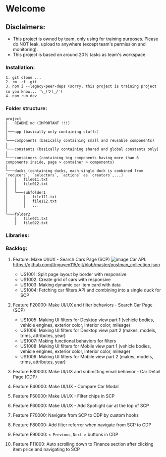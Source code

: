 # Welcome

## Disclaimers:

-   This project is owned by team, only using for training purposes. Please do NOT leak, upload to anywhere (except team's permission and monitoring).
-   This project is based on around 20% tasks as team's workspace.

### Installation:

```
1. git clone ...
2. rm -rf .git
3. npm i --legacy-peer-deps (sorry, this project is training project so you know... ¯\_(ツ)_/¯)
4. npm run dev
```

### Folder structure:

```
project
│   README.md (IMPORTANT !!!)
│
│───app (basically only containing stuffs)
│
└───components (basically containing small and reusable components)
│
└───constants (basically containing shared and global constants only)
│
└───containers (containing big components having more than 6 components inside, page > container > components)
│
└───ducks (containing ducks, each single duck is combined from `reducers`, `selectors`, `actions` as `creators`,...)
│   │   file011.txt
│   │   file012.txt
│   │
│   └───subfolder1
│       │   file111.txt
│       │   file112.txt
│       │   ...
│
└───folder2
    │   file021.txt
    │   file022.txt
```

### Libraries:

### Backlog:

1. Feature: Make UI/UX - Search Cars Page (SCP)
   ![image](https://github.com/ttnguyen115/ojt/assets/56264793/ae70d872-96f7-44fd-9f3e-76e0ff8a3e4f)
   Car API: https://github.com/ttnguyen115/ojt/blob/master/postman_collection.json
    - US1001: Split page layout by border with responsive
    - US1002: Create grid of cars with responsive
    - US1003: Making dynamic car item card with data
    - US1004: Fetching car filters API and combining into a single duck for SCP
2. Feature F20000: Make UI/UX and filter behaviors - Search Car Page (SCP)
    - US1005: Making UI filters for Desktop view part 1 (vehicle bodies, vehicle engines, exterior color, interior color, mileage)
    - US1006: Making UI filters for Desktop view part 2 (makes, models, trims, attributes, year)
    - US1007: Making functional behaviors for filters
    - US1008: Making UI filters for Mobile view part 1 (vehicle bodies, vehicle engines, exterior color, interior color, mileage)
    - US1009: Making UI filters for Mobile view part 2 (makes, models, trims, attributes, year)
      
3. Feature F30000: Make UI/UX and submitting email behavior - Car Detail Page (CDP)
4. Feature F40000: Make UI/UX - Compare Car Modal 
5. Feature F50000: Make UI/UX - Filter chips in SCP 
6. Feature F60000: Make UI/UX - Add Spotlight car at the top of SCP 
7. Feature F70000: Navigate from SCP to CDP by custom hooks 
8. Feature F80000: Add filter referrer when navigate from SCP to CDP 
9. Feature F90000: `< Previous`, `Next >` buttons in CDP
10. Feature F11000: Auto scrolling down to Finance section after clicking item price and navigating to SCP 

